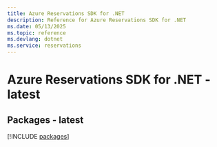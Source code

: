 ```yaml
---
title: Azure Reservations SDK for .NET
description: Reference for Azure Reservations SDK for .NET
ms.date: 05/13/2025
ms.topic: reference
ms.devlang: dotnet
ms.service: reservations
---
```

# Azure Reservations SDK for .NET - latest
## Packages - latest
[!INCLUDE [packages](reservations-index.md)]
